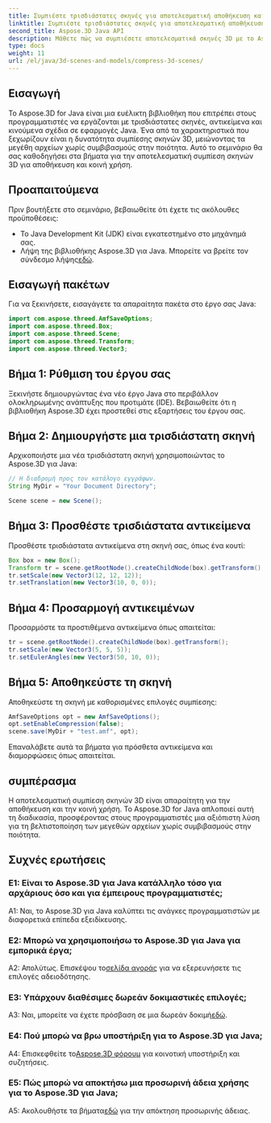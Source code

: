 ```yaml
---
title: Συμπιέστε τρισδιάστατες σκηνές για αποτελεσματική αποθήκευση και κοινή χρήση με το Aspose.3D για Java
linktitle: Συμπιέστε τρισδιάστατες σκηνές για αποτελεσματική αποθήκευση και κοινή χρήση με το Aspose.3D για Java
second_title: Aspose.3D Java API
description: Μάθετε πώς να συμπιέσετε αποτελεσματικά σκηνές 3D με το Aspose.3D για Java. Ακολουθήστε τον βήμα προς βήμα οδηγό μας για βέλτιστη αποθήκευση και κοινή χρήση.
type: docs
weight: 11
url: /el/java/3d-scenes-and-models/compress-3d-scenes/
---
```

## Εισαγωγή

Το Aspose.3D for Java είναι μια ευέλικτη βιβλιοθήκη που επιτρέπει στους προγραμματιστές να εργάζονται με τρισδιάστατες σκηνές, αντικείμενα και κινούμενα σχέδια σε εφαρμογές Java. Ένα από τα χαρακτηριστικά που ξεχωρίζουν είναι η δυνατότητα συμπίεσης σκηνών 3D, μειώνοντας τα μεγέθη αρχείων χωρίς συμβιβασμούς στην ποιότητα. Αυτό το σεμινάριο θα σας καθοδηγήσει στα βήματα για την αποτελεσματική συμπίεση σκηνών 3D για αποθήκευση και κοινή χρήση.

## Προαπαιτούμενα

Πριν βουτήξετε στο σεμινάριο, βεβαιωθείτε ότι έχετε τις ακόλουθες προϋποθέσεις:

- Το Java Development Kit (JDK) είναι εγκατεστημένο στο μηχάνημά σας.
-  Λήψη της βιβλιοθήκης Aspose.3D για Java. Μπορείτε να βρείτε τον σύνδεσμο λήψης[εδώ](https://releases.aspose.com/3d/java/).

## Εισαγωγή πακέτων

Για να ξεκινήσετε, εισαγάγετε τα απαραίτητα πακέτα στο έργο σας Java:

```java
import com.aspose.threed.AmfSaveOptions;
import com.aspose.threed.Box;
import com.aspose.threed.Scene;
import com.aspose.threed.Transform;
import com.aspose.threed.Vector3;
```

## Βήμα 1: Ρύθμιση του έργου σας

Ξεκινήστε δημιουργώντας ένα νέο έργο Java στο περιβάλλον ολοκληρωμένης ανάπτυξης που προτιμάτε (IDE). Βεβαιωθείτε ότι η βιβλιοθήκη Aspose.3D έχει προστεθεί στις εξαρτήσεις του έργου σας.

## Βήμα 2: Δημιουργήστε μια τρισδιάστατη σκηνή

Αρχικοποιήστε μια νέα τρισδιάστατη σκηνή χρησιμοποιώντας το Aspose.3D για Java:

```java
// Η διαδρομή προς τον κατάλογο εγγράφων.
String MyDir = "Your Document Directory";

Scene scene = new Scene();
```

## Βήμα 3: Προσθέστε τρισδιάστατα αντικείμενα

Προσθέστε τρισδιάστατα αντικείμενα στη σκηνή σας, όπως ένα κουτί:

```java
Box box = new Box();
Transform tr = scene.getRootNode().createChildNode(box).getTransform();
tr.setScale(new Vector3(12, 12, 12));
tr.setTranslation(new Vector3(10, 0, 0));
```

## Βήμα 4: Προσαρμογή αντικειμένων

Προσαρμόστε τα προστιθέμενα αντικείμενα όπως απαιτείται:

```java
tr = scene.getRootNode().createChildNode(box).getTransform();
tr.setScale(new Vector3(5, 5, 5));
tr.setEulerAngles(new Vector3(50, 10, 0));
```

## Βήμα 5: Αποθηκεύστε τη σκηνή

Αποθηκεύστε τη σκηνή με καθορισμένες επιλογές συμπίεσης:

```java
AmfSaveOptions opt = new AmfSaveOptions();
opt.setEnableCompression(false);
scene.save(MyDir + "test.amf", opt);
```

Επαναλάβετε αυτά τα βήματα για πρόσθετα αντικείμενα και διαμορφώσεις όπως απαιτείται.

## συμπέρασμα

Η αποτελεσματική συμπίεση σκηνών 3D είναι απαραίτητη για την αποθήκευση και την κοινή χρήση. Το Aspose.3D for Java απλοποιεί αυτή τη διαδικασία, προσφέροντας στους προγραμματιστές μια αξιόπιστη λύση για τη βελτιστοποίηση των μεγεθών αρχείων χωρίς συμβιβασμούς στην ποιότητα.

## Συχνές ερωτήσεις

### Ε1: Είναι το Aspose.3D για Java κατάλληλο τόσο για αρχάριους όσο και για έμπειρους προγραμματιστές;

A1: Ναι, το Aspose.3D για Java καλύπτει τις ανάγκες προγραμματιστών με διαφορετικά επίπεδα εξειδίκευσης.

### Ε2: Μπορώ να χρησιμοποιήσω το Aspose.3D για Java για εμπορικά έργα;

 Α2: Απολύτως. Επισκέψου το[σελίδα αγοράς](https://purchase.aspose.com/buy) για να εξερευνήσετε τις επιλογές αδειοδότησης.

### Ε3: Υπάρχουν διαθέσιμες δωρεάν δοκιμαστικές επιλογές;

A3: Ναι, μπορείτε να έχετε πρόσβαση σε μια δωρεάν δοκιμή[εδώ](https://releases.aspose.com/).

### Ε4: Πού μπορώ να βρω υποστήριξη για το Aspose.3D για Java;

 A4: Επισκεφθείτε το[Aspose.3D φόρουμ](https://forum.aspose.com/c/3d/18) για κοινοτική υποστήριξη και συζητήσεις.

### Ε5: Πώς μπορώ να αποκτήσω μια προσωρινή άδεια χρήσης για το Aspose.3D για Java;

 A5: Ακολουθήστε τα βήματα[εδώ](https://purchase.aspose.com/temporary-license/) για την απόκτηση προσωρινής άδειας.
